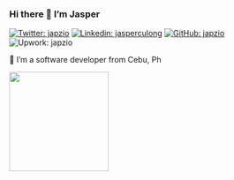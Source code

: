 ### Hi there 👋 I’m Jasper

[![Twitter: japzio](https://img.shields.io/twitter/follow/japzio?style=social)](https://twitter.com/japzio)
[![Linkedin: jasperculong](https://img.shields.io/badge/-jasperculong-blue?style=flat-square&logo=Linkedin&logoColor=white&link=https://www.linkedin.com/in/jasperculong/)](https://www.linkedin.com/in/jasperculong/)
[![GitHub: japzio](https://img.shields.io/github/followers/japzio?label=follow&style=social)](https://github.com/japzio)
![Upwork: japzio](https://img.shields.io/badge/-upwork-green?style=flat-square&logo=Upwork&logoColor=white&link=https://www.upwork.com/freelancers/~01e9814c90add9bbab?s=1110580748673863680)

👀 I’m a software developer from Cebu, Ph

<a href="https://github.com/japzio">
  <img align="center" height="180em" src="https://github-readme-stats-snowy-mu.vercel.app/api/top-langs/?username=japzio&layout=compact&langs_count=8&theme=github_dark&hide=liquid&exclude_repo=PyCheckiO&include_private=true&include_forks=true"/>
</a>

<!--
**japzio/japzio** is a ✨ _special_ ✨ repository because its `README.md` (this file) appears on your GitHub profile.

Here are some ideas to get you started:

- 🔭 I’m currently working on ...
- 🌱 I’m currently learning ...
- 👯 I’m looking to collaborate on ...
- 🤔 I’m looking for help with ...
- 💬 Ask me about ...
- 📫 How to reach me: ...
- 😄 Pronouns: ...
- ⚡ Fun fact: ...
-->
